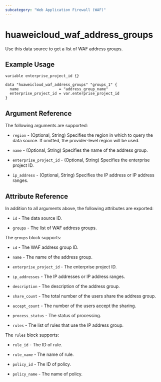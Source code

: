 ```yaml
---
subcategory: "Web Application Firewall (WAF)"
---
```


# huaweicloud_waf_address_groups

Use this data source to get a list of WAF address groups.

## Example Usage

```hcl
variable enterprise_project_id {}

data "huaweicloud_waf_address_groups" "groups_1" {
  name                  = "address_group_name"
  enterprise_project_id = var.enterprise_project_id
}
```

## Argument Reference

The following arguments are supported:

* `region` - (Optional, String) Specifies the region in which to query the data source.
  If omitted, the provider-level region will be used.

* `name` - (Optional, String) Specifies the name of the address group.

* `enterprise_project_id` - (Optional, String) Specifies the enterprise project ID.

* `ip_address` - (Optional, String) Specifies the IP address or IP address ranges.

## Attribute Reference

In addition to all arguments above, the following attributes are exported:

* `id` - The data source ID.

* `groups` - The list of WAF address groups.

The `groups` block supports:

* `id` - The WAF address group ID.

* `name` - The name of the address group.

* `enterprise_project_id` - The enterprise project ID.

* `ip_addresses` - The IP addresses or IP address ranges.

* `description` - The description of the address group.

* `share_count` - The total number of the users share the address group.

* `accept_count` - The number of the users accept the sharing.

* `process_status` - The status of processing.

* `rules` - The list of rules that use the IP address group.

The `rules` block supports:

* `rule_id` - The ID of rule.

* `rule_name` - The name of rule.

* `policy_id` - The ID of policy.

* `policy_name` - The name of policy.
